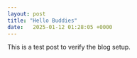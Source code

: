 ```yaml
---
layout: post
title: "Hello Buddies"
date:   2025-01-12 01:28:05 +0000
---
```

This is a test post to verify the blog setup.
